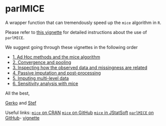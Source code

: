 # parlMICE
A wrapper function that can tremendously speed up the `mice` algorithm in `R`. 

Please refer to [this vignette]() for detailed instructions about the use of `parlMICE`.

We suggest going through these vignettes in the following order

- [1. Ad Hoc methods and the mice algorithm](https://gerkovink.github.io/miceVignettes/Ad_hoc_and_mice/Ad_hoc_methods.html)
- [2. Convergence and pooling](https://gerkovink.github.io/miceVignettes/Convergence_pooling/Convergence_and_pooling.html)
- [3. Inspecting how the observed data and missingness are related](https://gerkovink.github.io/miceVignettes/Missingness_inspection/Missingness_inspection.html)
- [4. Passive imputation and post-processing](https://gerkovink.github.io/miceVignettes/Passive_Post_processing/Passive_imputation_post_processing.html)
- [5. Imputing multi-level data](https://gerkovink.github.io/miceVignettes/Multi_level/Multi_level_data.html)
- [6. Sensitivity analysis with mice](https://gerkovink.github.io/miceVignettes/Sensitivity_analysis/Sensitivity_analysis.html)

All the best, 

[Gerko](https://www.gerkovink.com) and [Stef](http://www.stefvanbuuren.nl)

Useful links:
[`mice` on CRAN](https://cran.r-project.org/web/packages/mice/index.html)
[`mice` on GitHub](https://github.com/stefvanbuuren/mice)
[`mice` in JStatSoft](https://www.jstatsoft.org/article/view/v045i03)
[`parlMICE` on GitHub](https://github.com/gerkovink/parlMICE)- [vignette]()